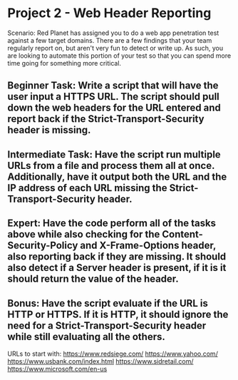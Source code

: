 # Project 2 - Web Header Reporting

Scenario: Red Planet has assigned you to do a web app penetration test against a few target domains. There are a few findings that your team regularly report on, but aren't very fun to detect or write up. As such, you are looking to automate this portion of your test so that you can spend more time going for something more critical. 

## Beginner Task: Write a script that will have the user input a HTTPS URL. The script should pull down the web headers for the URL entered and report back if the Strict-Transport-Security header is missing. 

## Intermediate Task: Have the script run multiple URLs from a file and process them all at once. Additionally, have it output both the URL and the IP address of each URL missing the Strict-Transport-Security header.

## Expert: Have the code perform all of the tasks above while also checking for the Content-Security-Policy and X-Frame-Options header, also reporting back if they are missing. It should also detect if a Server header is present, if it is it should return the value of the header.

## Bonus: Have the script evaluate if the URL is HTTP or HTTPS. If it is HTTP, it should ignore the need for a Strict-Transport-Security header while still evaluating all the others.


URLs to start with:
https://www.redsiege.com/
https://www.yahoo.com/
https://www.usbank.com/index.html
https://www.sidretail.com/
https://www.microsoft.com/en-us